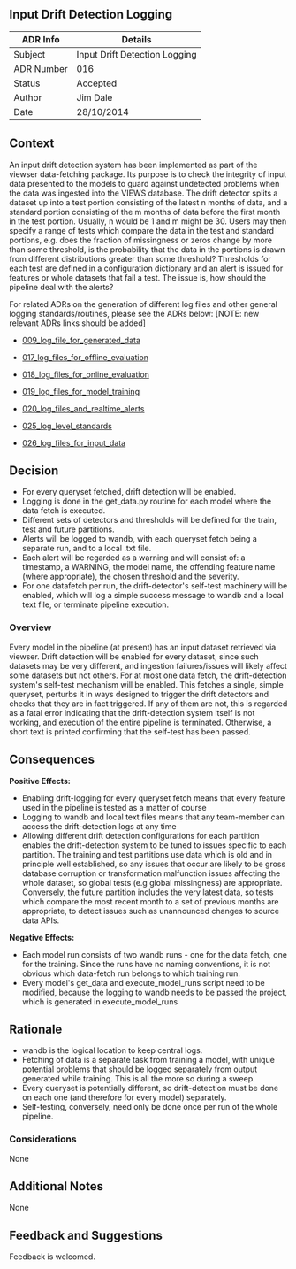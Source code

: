 ## Input Drift Detection Logging


| ADR Info            | Details                       |
|---------------------|-------------------------------|
| Subject             | Input Drift Detection Logging |
| ADR Number          | 016                           |
| Status              | Accepted                      |
| Author              | Jim Dale                      |
| Date                | 28/10/2014                    |

## Context
An input drift detection system has been implemented as part of the viewser data-fetching package. Its purpose is to check the integrity of input data presented to the models to guard against undetected problems when the data was ingested into the VIEWS database. The drift detector splits a dataset up into a test portion consisting of the latest n months of data, and a standard portion consisting of the m months of data before the first month in the test portion. Usually, n would be 1 and m might be 30. Users may then specify a range of tests which compare the data in the test and standard portions, e.g. does the fraction of missingness or zeros change by more than some threshold, is the probability that the data in the portions is drawn from different distributions greater than some threshold? Thresholds for each test are defined in a configuration dictionary and an alert is issued for features or whole datasets that fail a test. The issue is, how should the pipeline deal with the alerts?

For related ADRs on the generation of different log files and other general logging standards/routines, please see the ADRs below:  [NOTE: new relevant ADRs links should be added]

- [009_log_file_for_generated_data](/documentation/ADRs/009_log_file_for_generated_data.md)

- [017_log_files_for_offline_evaluation](/documentation/ADRs/017_log_files_for_offline_evaluation.md)

- [018_log_files_for_online_evaluation](/documentation/ADRs/018_log_files_for_online_evaluation.md)

- [019_log_files_for_model_training](/documentation/ADRs/019_log_files_for_model_training.md)

- [020_log_files_and_realtime_alerts](/documentation/ADRs/020_log_files_and_realtime_alerts.md)

- [025_log_level_standards](/documentation/ADRs/025_log_level_standards.md)

- [026_log_files_for_input_data](/documentation/ADRs/026_log_files_for_input_data.md)


## Decision
- For every queryset fetched, drift detection will be enabled. 
- Logging is done in the get_data.py routine for each model where the data fetch is executed. 
- Different sets of detectors and thresholds will be defined for the train, test and future partitions. 
- Alerts will be logged to wandb, with each queryset fetch being a separate run, and to a local .txt file. 
- Each alert will be regarded as a warning and will consist of: a timestamp, a WARNING, the model name, the offending feature name (where appropriate), the chosen threshold and the severity.
- For one datafetch per run, the drift-detector's self-test machinery will be enabled, which will log a simple success message to wandb and a local text file, or terminate pipeline execution.

### Overview
Every model in the pipeline (at present) has an input dataset retrieved via viewser. Drift detection will be enabled for every dataset, since such datasets may be very different, and ingestion failures/issues will likely affect some datasets but not others. For at most one data fetch, the drift-detection system's self-test mechanism will be enabled. This fetches a single, simple queryset, perturbs it in ways designed to trigger the drift detectors and checks that they are in fact triggered. If any of them are not, this is regarded as a fatal error indicating that the drift-detection system itself is not working, and execution of the entire pipeline is terminated. Otherwise, a short text is printed confirming that the self-test has been passed. 

## Consequences

**Positive Effects:**
- Enabling drift-logging for every queryset fetch means that every feature used in the pipeline is tested as a matter of course
- Logging to wandb and local text files means that any team-member can access the drift-detection logs at any time
- Allowing different drift detection configurations for each partition enables the drift-detection system to be tuned to issues specific to each partition. The training and test partitions use data which is old and in principle well established, so any issues that occur are likely to be gross database corruption or transformation malfunction issues affecting the whole dataset, so global tests (e.g global missingness) are appropriate. Conversely, the future partition includes the very latest data, so tests which compare the most recent month to a set of previous months are appropriate, to detect issues such as unannounced changes to source data APIs. 

**Negative Effects:**
- Each model run consists of two wandb runs - one for the data fetch, one for the training. Since the runs have no naming conventions, it is not obvious which data-fetch run belongs to which training run.
- Every model's get_data and execute_model_runs script need to be modified, because the logging to wandb needs to be passed the project, which is generated in execute_model_runs

## Rationale
- wandb is the logical location to keep central logs. 
- Fetching of data is a separate task from training a model, with unique potential problems that should be logged separately from output generated while training. This is all the more so during a sweep.
- Every queryset is potentially different, so drift-detection must be done on each one (and therefore for every model) separately. 
- Self-testing, conversely, need only be done once per run of the whole pipeline.

### Considerations
None

## Additional Notes
None

## Feedback and Suggestions
Feedback is welcomed.